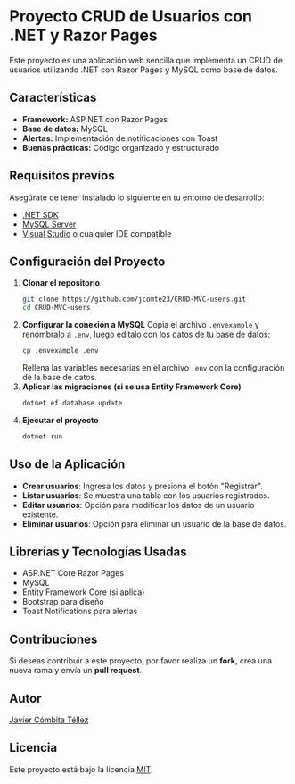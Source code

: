 # Proyecto CRUD de Usuarios con .NET y Razor Pages

Este proyecto es una aplicación web sencilla que implementa un CRUD de usuarios utilizando .NET con Razor Pages y MySQL como base de datos.

## Características
- **Framework:** ASP.NET con Razor Pages
- **Base de datos:** MySQL
- **Alertas:** Implementación de notificaciones con Toast
- **Buenas prácticas:** Código organizado y estructurado

## Requisitos previos
Asegúrate de tener instalado lo siguiente en tu entorno de desarrollo:
- [.NET SDK](https://dotnet.microsoft.com/en-us/download)
- [MySQL Server](https://www.mysql.com/downloads/)
- [Visual Studio](https://visualstudio.microsoft.com/) o cualquier IDE compatible

## Configuración del Proyecto
1. **Clonar el repositorio**
   ```sh
   git clone https://github.com/jcomte23/CRUD-MVC-users.git
   cd CRUD-MVC-users
   ```
2. **Configurar la conexión a MySQL**
   Copia el archivo `.envexample` y renómbralo a `.env`, luego edítalo con los datos de tu base de datos:
   ```sh
   cp .envexample .env
   ```
   Rellena las variables necesarias en el archivo `.env` con la configuración de la base de datos.
3. **Aplicar las migraciones (si se usa Entity Framework Core)**
   ```sh
   dotnet ef database update
   ```
4. **Ejecutar el proyecto**
   ```sh
   dotnet run
   ```

## Uso de la Aplicación
- **Crear usuarios**: Ingresa los datos y presiona el botón "Registrar".
- **Listar usuarios**: Se muestra una tabla con los usuarios registrados.
- **Editar usuarios**: Opción para modificar los datos de un usuario existente.
- **Eliminar usuarios**: Opción para eliminar un usuario de la base de datos.

## Librerías y Tecnologías Usadas
- ASP.NET Core Razor Pages
- MySQL
- Entity Framework Core (si aplica)
- Bootstrap para diseño
- Toast Notifications para alertas

## Contribuciones
Si deseas contribuir a este proyecto, por favor realiza un **fork**, crea una nueva rama y envía un **pull request**.

## Autor
[Javier Cómbita Téllez](https://jcomte23.github.io)

## Licencia
Este proyecto está bajo la licencia [MIT](LICENSE).
